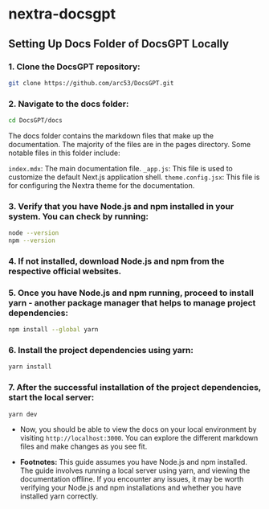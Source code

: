 # nextra-docsgpt

## Setting Up Docs Folder of DocsGPT Locally

### 1. Clone the DocsGPT repository:

```bash
git clone https://github.com/arc53/DocsGPT.git
```
### 2. Navigate to the docs folder:

```bash
cd DocsGPT/docs
```

The docs folder contains the markdown files that make up the documentation. The majority of the files are in the pages directory. Some notable files in this folder include:

`index.mdx`: The main documentation file.
`_app.js`: This file is used to customize the default Next.js application shell.
`theme.config.jsx`: This file is for configuring the Nextra theme for the documentation.

### 3. Verify that you have Node.js and npm installed in your system. You can check by running:

```bash
node --version
npm --version
```

### 4. If not installed, download Node.js and npm from the respective official websites.

### 5. Once you have Node.js and npm running, proceed to install yarn - another package manager that helps to manage project dependencies:

```bash
npm install --global yarn
```

### 6. Install the project dependencies using yarn:

```bash
yarn install
```

### 7. After the successful installation of the project dependencies, start the local server:

```bash
yarn dev
```

- Now, you should be able to view the docs on your local environment by visiting `http://localhost:3000`. You can explore the different markdown files and make changes as you see fit.

- **Footnotes:** This guide assumes you have Node.js and npm installed. The guide involves running a local server using yarn, and viewing the documentation offline. If you encounter any issues, it may be worth verifying your Node.js and npm installations and whether you have installed yarn correctly.
